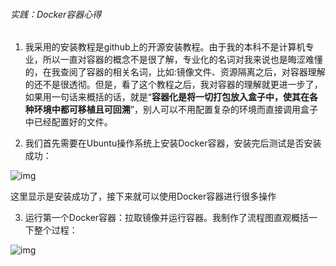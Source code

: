 ###### 实践：Docker容器心得



1. 我采用的安装教程是github上的开源安装教程。由于我的本科不是计算机专业，所以一直对容器的概念不是很了解，专业化的名词对我来说也是晦涩难懂的，在我查阅了容器的相关名词，比如:镜像文件、资源隔离之后，对容器理解的还不是很透彻。但是，看了这个教程之后，我对容器的理解就更进一步了，如果用一句话来概括的话，就是“**容器化是将一切打包放入盒子中，使其在各种环境中都可移植且可回溯**”，别人可以不用配置复杂的环境而直接调用盒子中已经配置好的文件。

2. 我们首先需要在Ubuntu操作系统上安装Docker容器，安装完后测试是否安装成功：

![img](file:///C:\Users\ADMINI~1\AppData\Local\Temp\ksohtml\wps7A5D.tmp.jpg) 

这里显示是安装成功了，接下来就可以使用Docker容器进行很多操作

3. 运行第一个Docker容器：拉取镜像并运行容器。我制作了流程图直观概括一下整个过程：

![img](file:///C:\Users\ADMINI~1\AppData\Local\Temp\ksohtml\wps7A6E.tmp.jpg) 